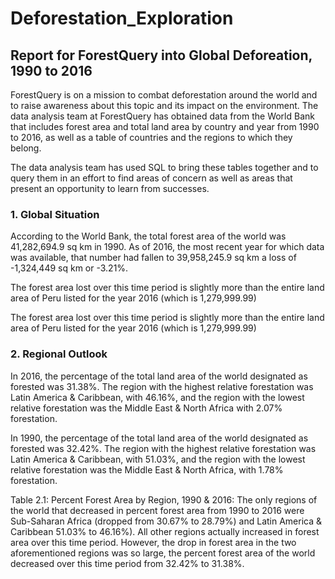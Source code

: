 # Deforestation_Exploration

## Report for ForestQuery into Global Deforeation, 1990 to 2016

ForestQuery is on a mission to combat deforestation around the world and to raise awareness about this topic and its impact on the environment. The data analysis team at ForestQuery has obtained data from the World Bank that includes forest area and total land area by country and year from 1990 to 2016, as well as a table of countries and the regions to which they belong.

The data analysis team has used SQL to bring these tables together and to query them in an effort to find areas of concern as well as areas that present an opportunity to learn from successes.

### 1. Global Situation
According to the World Bank, the total forest area of the world was 41,282,694.9 sq km in 1990. As of 2016, the most recent year for which data was available, that number had fallen to 39,958,245.9 sq km a loss of -1,324,449 sq km or -3.21%.

The forest area lost over this time period is slightly more than the entire land area of Peru listed for the year 2016 (which is 1,279,999.99)

The forest area lost over this time period is slightly more than the entire land area of Peru listed for the year 2016 (which is 1,279,999.99)

### 2. Regional Outlook

In 2016, the percentage of the total land area of the world designated as forested was 31.38%. The region with the highest relative forestation was Latin America & Caribbean, with 46.16%, and the region with the lowest relative forestation was the Middle East & North Africa with 2.07% forestation.

In 1990, the percentage of the total land area of the world designated as forested was 32.42%. The region with the highest relative forestation was Latin America & Caribbean, with 51.03%, and the region with the lowest relative forestation was the Middle East & North Africa, with 1.78% forestation.






Table 2.1: Percent Forest Area by Region, 1990 & 2016:
The only regions of the world that decreased in percent forest area from 1990 to 2016 were Sub-Saharan Africa (dropped from 30.67%  to 28.79%) and Latin America & Caribbean 51.03% to 46.16%). All other regions actually increased in forest area over this time period. However, the drop in forest area in the two aforementioned regions was so large, the percent forest area of the world decreased over this time period from 32.42% to 31.38%. 
